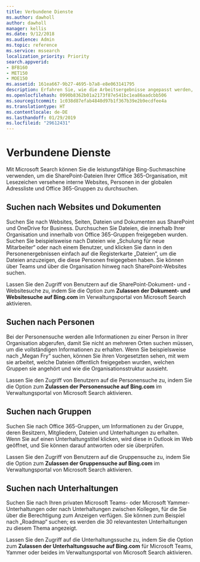 ```yaml
---
title: Verbundene Dienste
ms.author: dawholl
author: dawholl
manager: kellis
ms.date: 9/12/2018
ms.audience: Admin
ms.topic: reference
ms.service: mssearch
localization_priority: Priority
search.appverid:
- BFB160
- MET150
- MOE150
ms.assetid: 161ea667-9b27-4695-b7a8-e8e063141795
description: Erfahren Sie, wie die Arbeitsergebnisse angepasst werden, die bei Verwendung von Microsoft Search angezeigt werden.
ms.openlocfilehash: 0990b8362b01a2173f87e541bc1ea86aadcbb506
ms.sourcegitcommit: 1c038d87efab4840d97b1f367b39e2b9ecdfee4a
ms.translationtype: HT
ms.contentlocale: de-DE
ms.lasthandoff: 01/29/2019
ms.locfileid: "29612431"
---
```

# <a name="connected-services"></a>Verbundene Dienste

Mit Microsoft Search können Sie die leistungsfähige Bing-Suchmaschine verwenden, um die SharePoint-Dateien Ihrer Office 365-Organisation, mit Lesezeichen versehene interne Websites, Personen in der globalen Adressliste und Office 365-Gruppen zu durchsuchen.
  
## <a name="search-for-sites-and-documents"></a>Suchen nach Websites und Dokumenten

Suchen Sie nach Websites, Seiten, Dateien und Dokumenten aus SharePoint und OneDrive for Business. Durchsuchen Sie Dateien, die innerhalb Ihrer Organisation und innerhalb von Office 365-Gruppen freigegeben wurden. Suchen Sie beispielsweise nach Dateien wie „Schulung für neue Mitarbeiter“ oder nach einem Benutzer, und klicken Sie dann in den Personenergebnissen einfach auf die Registerkarte „Dateien“, um die Dateien anzuzeigen, die diese Personen freigegeben haben. Sie können über Teams und über die Organisation hinweg nach SharePoint-Websites suchen.
  
Lassen Sie den Zugriff von Benutzern auf die SharePoint-Dokument- und -Websitesuche zu, indem Sie die Option zum **Zulassen der Dokument- und Websitesuche auf Bing.com** im Verwaltungsportal von Microsoft Search aktivieren. 
  
## <a name="search-for-people"></a>Suchen nach Personen

Bei der Personensuche werden alle Informationen zu einer Person in Ihrer Organisation abgerufen, damit Sie nicht an mehreren Orten suchen müssen, um die vollständigen Informationen zu erhalten. Wenn Sie beispielsweise nach „Megan Fry“ suchen, können Sie ihren Vorgesetzten sehen, mit wem sie arbeitet, welche Dateien öffentlich freigegeben wurden, welchen Gruppen sie angehört und wie die Organisationsstruktur aussieht.
  
Lassen Sie den Zugriff von Benutzern auf die Personensuche zu, indem Sie die Option zum **Zulassen der Personensuche auf Bing.com** im Verwaltungsportal von Microsoft Search aktivieren. 
  
## <a name="search-for-groups"></a>Suchen nach Gruppen

Suchen Sie nach Office 365-Gruppen, um Informationen zu der Gruppe, deren Besitzern, Mitgliedern, Dateien und Unterhaltungen zu erhalten. Wenn Sie auf einen Unterhaltungstitel klicken, wird diese in Outlook im Web geöffnet, und Sie können darauf antworten oder sie überprüfen.
  
Lassen Sie den Zugriff von Benutzern auf die Gruppensuche zu, indem Sie die Option zum **Zulassen der Gruppensuche auf Bing.com** im Verwaltungsportal von Microsoft Search aktivieren. 
  
## <a name="search-for-conversations"></a>Suchen nach Unterhaltungen

Suchen Sie nach Ihren privaten Microsoft Teams- oder Microsoft Yammer-Unterhaltungen oder nach Unterhaltungen zwischen Kollegen, für die Sie über die Berechtigung zum Anzeigen verfügen. Sie können zum Beispiel nach „Roadmap“ suchen; es werden die 30 relevantesten Unterhaltungen zu diesem Thema angezeigt.
  
Lassen Sie den Zugriff auf die Unterhaltungssuche zu, indem Sie die Option zum **Zulassen der Unterhaltungssuche auf Bing.com** für Microsoft Teams, Yammer oder beides im Verwaltungsportal von Microsoft Search aktivieren. 

  

